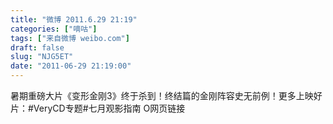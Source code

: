 ```yaml
---
title: "微博 2011.6.29 21:19"
categories: ["嘀咕"]
tags: ["来自微博 weibo.com"]
draft: false
slug: "NJG5ET"
date: "2011-06-29 21:19:00"
---
```


<p>暑期重磅大片《变形金刚3》终于杀到！终结篇的金刚阵容史无前例！更多上映好片：#VeryCD专题#七月观影指南 O网页链接 ​​​​</p>
